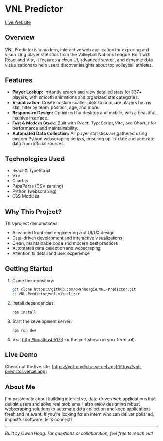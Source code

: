 # VNL Predictor

[Live Website](https://vnl-predictor.vercel.app)

## Overview
VNL Predictor is a modern, interactive web application for exploring and visualizing player statistics from the Volleyball Nations League. Built with React and Vite, it features a clean UI, advanced search, and dynamic data visualizations to help users discover insights about top volleyball athletes.

## Features
- **Player Lookup:** Instantly search and view detailed stats for 337+ players, with smooth animations and organized stat categories.
- **Visualization:** Create custom scatter plots to compare players by any stat, filter by team, position, age, and more.
- **Responsive Design:** Optimized for desktop and mobile, with a beautiful, intuitive interface.
- **Fast & Modern Stack:** Built with React, TypeScript, Vite, and Chart.js for performance and maintainability.
- **Automated Data Collection:** All player statistics are gathered using custom Python webscraping scripts, ensuring up-to-date and accurate data from official sources.

## Technologies Used
- React & TypeScript
- Vite
- Chart.js
- PapaParse (CSV parsing)
- Python (webscraping)
- CSS Modules

## Why This Project?
This project demonstrates:
- Advanced front-end engineering and UI/UX design
- Data-driven development and interactive visualizations
- Clean, maintainable code and modern best practices
- Automated data collection and webscraping
- Attention to detail and user experience

## Getting Started
1. Clone the repository:
   ```sh
   git clone https://github.com/owenhoagie/VNL-Predictor.git
   cd VNL-Predictor/vnl-visualizer
   ```
2. Install dependencies:
   ```sh
   npm install
   ```
3. Start the development server:
   ```sh
   npm run dev
   ```
4. Visit [http://localhost:5173](http://localhost:5173) (or the port shown in your terminal).

## Live Demo
Check out the live site: [https://vnl-predictor.vercel.app](https://vnl-predictor.vercel.app)

## About Me
I'm passionate about building interactive, data-driven web applications that delight users and solve real problems. I also enjoy designing robust webscraping solutions to automate data collection and keep applications fresh and relevant. If you're looking for an intern who can deliver polished, impactful software, let's connect!

---

*Built by Owen Hoag. For questions or collaboration, feel free to reach out!*
